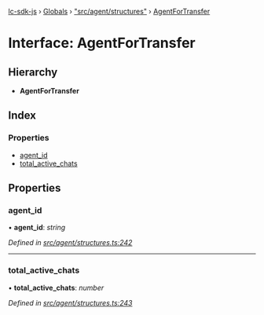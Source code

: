 [lc-sdk-js](../README.md) › [Globals](../globals.md) › ["src/agent/structures"](../modules/_src_agent_structures_.md) › [AgentForTransfer](_src_agent_structures_.agentfortransfer.md)

# Interface: AgentForTransfer

## Hierarchy

* **AgentForTransfer**

## Index

### Properties

* [agent_id](_src_agent_structures_.agentfortransfer.md#agent_id)
* [total_active_chats](_src_agent_structures_.agentfortransfer.md#total_active_chats)

## Properties

###  agent_id

• **agent_id**: *string*

*Defined in [src/agent/structures.ts:242](https://github.com/livechat/lc-sdk-js/blob/38eeefe/src/agent/structures.ts#L242)*

___

###  total_active_chats

• **total_active_chats**: *number*

*Defined in [src/agent/structures.ts:243](https://github.com/livechat/lc-sdk-js/blob/38eeefe/src/agent/structures.ts#L243)*
